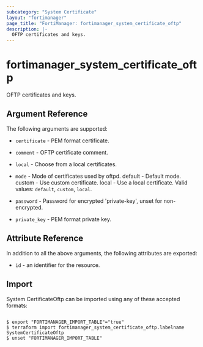 ```yaml
---
subcategory: "System Certificate"
layout: "fortimanager"
page_title: "FortiManager: fortimanager_system_certificate_oftp"
description: |-
  OFTP certificates and keys.
---
```


# fortimanager_system_certificate_oftp
OFTP certificates and keys.

## Argument Reference


The following arguments are supported:


* `certificate` - PEM format certificate.
* `comment` - OFTP certificate comment.
* `local` - Choose from a local certificates.
* `mode` - Mode of certificates used by oftpd. default - Default mode. custom - Use custom certificate. local - Use a local certificate. Valid values: `default`, `custom`, `local`.

* `password` - Password for encrypted 'private-key', unset for non-encrypted.
* `private_key` - PEM format private key.


## Attribute Reference

In addition to all the above arguments, the following attributes are exported:
* `id` - an identifier for the resource.

## Import

System CertificateOftp can be imported using any of these accepted formats:
```

$ export "FORTIMANAGER_IMPORT_TABLE"="true"
$ terraform import fortimanager_system_certificate_oftp.labelname SystemCertificateOftp
$ unset "FORTIMANAGER_IMPORT_TABLE"
```

